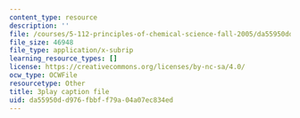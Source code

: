 ```yaml
---
content_type: resource
description: ''
file: /courses/5-112-principles-of-chemical-science-fall-2005/da55950dd976fbbff79a04a07ec834ed_MRJUxK-hhYw.srt
file_size: 46948
file_type: application/x-subrip
learning_resource_types: []
license: https://creativecommons.org/licenses/by-nc-sa/4.0/
ocw_type: OCWFile
resourcetype: Other
title: 3play caption file
uid: da55950d-d976-fbbf-f79a-04a07ec834ed
---
```

